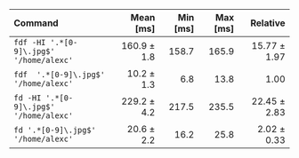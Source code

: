 | Command | Mean [ms] | Min [ms] | Max [ms] | Relative |
|:---|---:|---:|---:|---:|
| `fdf -HI '.*[0-9]\.jpg$' '/home/alexc'` | 160.9 ± 1.8 | 158.7 | 165.9 | 15.77 ± 1.97 |
| `fdf  '.*[0-9]\.jpg$' '/home/alexc'` | 10.2 ± 1.3 | 6.8 | 13.8 | 1.00 |
| `fd -HI '.*[0-9]\.jpg$' '/home/alexc'` | 229.2 ± 4.2 | 217.5 | 235.5 | 22.45 ± 2.83 |
| `fd '.*[0-9]\.jpg$' '/home/alexc'` | 20.6 ± 2.2 | 16.2 | 25.8 | 2.02 ± 0.33 |
